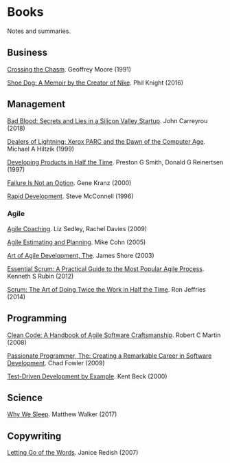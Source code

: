 # Books

Notes and summaries.

## Business

[Crossing the Chasm](./business/crossing-the-chasm.md). Geoffrey Moore (1991)

[Shoe Dog: A Memoir by the Creator of Nike](./business/shoe-dog.md). Phil Knight (2016)

## Management

[Bad Blood: Secrets and Lies in a Silicon Valley Startup](./management/bad-blood.md). John Carreyrou (2018)

[Dealers of Lightning: Xerox PARC and the Dawn of the Computer Age](./management/dealers-of-lightning.md). Michael A Hiltzik (1999)

[Developing Products in Half the Time](./management/developing-products-in-half-the-time.md). Preston G Smith, Donald G Reinertsen (1997)

[Failure Is Not an Option](./management/failure-is-not-an-option.md). Gene Kranz (2000)

[Rapid Development](./management/rapid-development.md). Steve McConnell (1996)

### Agile

[Agile Coaching](./agile/agile-coaching.md). Liz Sedley, Rachel Davies (2009)

[Agile Estimating and Planning](./agile/agile-estimating-and-planning.md). Mike Cohn (2005)

[Art of Agile Development, The](./agile/art-of-agile-development.md). James Shore (2003)

[Essential Scrum: A Practical Guide to the Most Popular Agile Process](./agile/essential-scrum.md). Kenneth S Rubin (2012)

[Scrum: The Art of Doing Twice the Work in Half the Time](./agile/scrum.md). Ron Jeffries (2014)

## Programming

[Clean Code: A Handbook of Agile Software Craftsmanship](./programming/clean-code.md). Robert C Martin (2008)

[Passionate Programmer, The: Creating a Remarkable Career in Software Development](./programming/passionate-programmer.md). Chad Fowler (2009)

[Test-Driven Development by Example](./programming/test-driven-development-by-example.md). Kent Beck (2000)

## Science

[Why We Sleep](./science/why-we-sleep.md). Matthew Walker (2017)

## Copywriting

[Letting Go of the Words](./copywriting/letting-go-of-the-words.md). Janice Redish (2007)